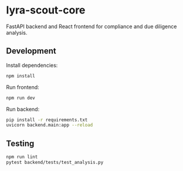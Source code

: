 # lyra-scout-core

FastAPI backend and React frontend for compliance and due diligence analysis.

## Development

Install dependencies:

```sh
npm install
```

Run frontend:

```sh
npm run dev
```

Run backend:

```sh
pip install -r requirements.txt
uvicorn backend.main:app --reload
```

## Testing

```sh
npm run lint
pytest backend/tests/test_analysis.py
```

